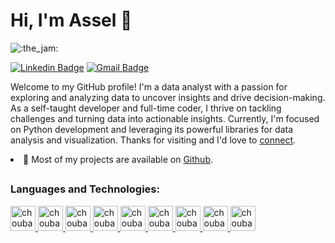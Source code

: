 # Hi, I'm Assel 👋

![:the_jam:](https://cdn.discordapp.com/emojis/745354525958996138.gif?v=1)

[![Linkedin Badge](https://img.shields.io/badge/-asselkin-blue?style=flat&logo=Linkedin&logoColor=white&link=https://www.linkedin.com/in/asselkin/)](https://www.linkedin.com/in/asselkin/)
[![Gmail Badge](https://img.shields.io/badge/-batuassel-c14438?style=flat&logo=Gmail&logoColor=white&link=mailto:batuassel@gmail.com)](mailto:batuassel@gmail.com)


Welcome to my GitHub profile! I'm a data analyst with a passion for exploring and analyzing data to uncover insights and drive decision-making. As a self-taught developer and full-time coder, I thrive on tackling challenges and turning data into actionable insights. Currently, I'm focused on Python development and leveraging its powerful libraries for data analysis and visualization. Thanks for visiting and I'd love to [connect](https://www.linkedin.com/in/asselkin/).

<li>🧐 Most of my projects are available on <a href="https://github.com/asselina94">Github</a>.</li>


## 
 
### **Languages and Technologies:**
<p float="left">
 <a href="https://en.wikipedia.org/wiki/Python">
<img alt="choubari" src="https://devstickers.com/assets/img/cat/python.png" width="40">
  </a>
 <a href="https://www.w3schools.com/html/html_css.asp">
<img alt="choubari" src="https://devstickers.com/assets/img/cat/html5-css3.png" width="40">
  </a>
 <a href="https://en.wikipedia.org/wiki/JavaScript">
<img alt="choubari" src="https://devstickers.com/assets/img/pro/i4eg.png" width="40">
  </a>
 <a href="https://code.visualstudio.com/">
<img alt="choubari" src="https://devstickers.com/assets/img/pro/saxu.png" width="40">
  </a>
  <a href="https://git-scm.com/">
<img alt="choubari" src="https://devstickers.com/assets/img/pro/4mh6.png" width="40">
  </a>
   <a href="https://getbootstrap.com/">
<img alt="choubari" src="https://devstickers.com/assets/img/pro/9g0m.png" width="40">
  </a>
  <a href="https://www.djangoproject.com/">
<img alt="choubari" src="https://devstickers.com/assets/img/pro/34qe.png" width="40">
  </a>
  <a href="https://www.w3schools.com/sql/">
<img alt="choubari" src="https://ih1.redbubble.net/image.471342675.5626/st,small,507x507-pad,600x600,f8f8f8.u2.jpg" width="40">
  </a>
   <a href="https://powerbi.microsoft.com/en-au/">
<img alt="choubari" src="https://cdn.windowsreport.com/wp-content/uploads/2019/07/Fix-power-bi-cant-find-app.jpg" width="40">
  </a>
</p>  

